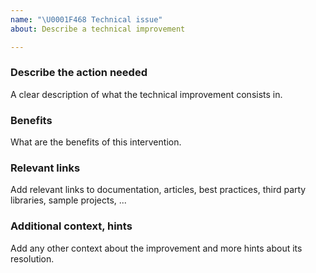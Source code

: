 ```yaml
---
name: "\U0001F468 Technical issue"
about: Describe a technical improvement

---
```


### Describe the action needed

A clear description of what the technical improvement consists in.

### Benefits

What are the benefits of this intervention.

### Relevant links

Add relevant links to documentation, articles, best practices, third party libraries, sample projects, ...

### Additional context, hints

Add any other context about the improvement and more hints about its resolution.

<!--
Don't forget to add the technical label
-->